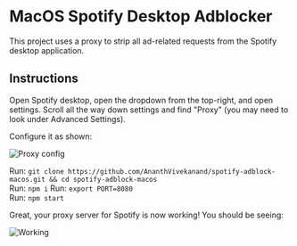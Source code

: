 # MacOS Spotify Desktop Adblocker

This project uses a proxy to strip all ad-related requests from the Spotify desktop application.

## Instructions

Open Spotify desktop, open the dropdown from the top-right, and open settings. Scroll all the way down settings and find "Proxy" (you may need
to look under Advanced Settings).

Configure it as shown:

![Proxy config](https://i.imgur.com/TaEWjkB.png)

Run: `git clone https://github.com/AnanthVivekanand/spotify-adblock-macos.git && cd spotify-adblock-macos`  
Run: `npm i`
Run: `export PORT=8080`  
Run: `npm start`

Great, your proxy server for Spotify is now working! You should be seeing: 

![Working](https://i.imgur.com/ASJKLwc.png)
